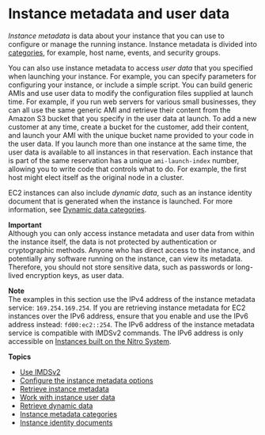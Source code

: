 # Instance metadata and user data<a name="ec2-instance-metadata"></a>

*Instance metadata* is data about your instance that you can use to configure or manage the running instance\. Instance metadata is divided into [categories](instancedata-data-categories.md), for example, host name, events, and security groups\.

You can also use instance metadata to access *user data* that you specified when launching your instance\. For example, you can specify parameters for configuring your instance, or include a simple script\. You can build generic AMIs and use user data to modify the configuration files supplied at launch time\. For example, if you run web servers for various small businesses, they can all use the same generic AMI and retrieve their content from the Amazon S3 bucket that you specify in the user data at launch\. To add a new customer at any time, create a bucket for the customer, add their content, and launch your AMI with the unique bucket name provided to your code in the user data\. If you launch more than one instance at the same time, the user data is available to all instances in that reservation\. Each instance that is part of the same reservation has a unique `ami-launch-index` number, allowing you to write code that controls what to do\. For example, the first host might elect itself as the original node in a cluster\. 

EC2 instances can also include *dynamic data*, such as an instance identity document that is generated when the instance is launched\. For more information, see [Dynamic data categories](instancedata-data-categories.md#dynamic-data-categories)\.

**Important**  
Although you can only access instance metadata and user data from within the instance itself, the data is not protected by authentication or cryptographic methods\. Anyone who has direct access to the instance, and potentially any software running on the instance, can view its metadata\. Therefore, you should not store sensitive data, such as passwords or long\-lived encryption keys, as user data\.

**Note**  
The examples in this section use the IPv4 address of the instance metadata service: `169.254.169.254`\. If you are retrieving instance metadata for EC2 instances over the IPv6 address, ensure that you enable and use the IPv6 address instead: `fd00:ec2::254`\. The IPv6 address of the instance metadata service is compatible with IMDSv2 commands\. The IPv6 address is only accessible on [Instances built on the Nitro System](instance-types.md#ec2-nitro-instances)\.

**Topics**
+ [Use IMDSv2](configuring-instance-metadata-service.md)
+ [Configure the instance metadata options](configuring-instance-metadata-options.md)
+ [Retrieve instance metadata](instancedata-data-retrieval.md)
+ [Work with instance user data](instancedata-add-user-data.md)
+ [Retrieve dynamic data](instancedata-dynamic-data-retrieval.md)
+ [Instance metadata categories](instancedata-data-categories.md)
+ [Instance identity documents](instance-identity-documents.md)